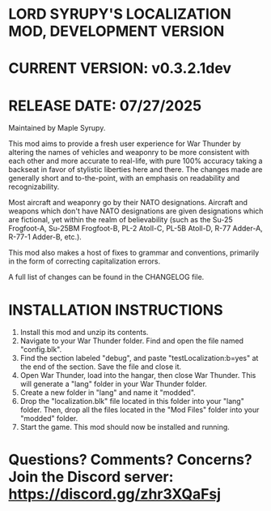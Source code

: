 # LORD SYRUPY'S LOCALIZATION MOD, DEVELOPMENT VERSION
# CURRENT VERSION: v0.3.2.1dev
# RELEASE DATE: 07/27/2025

Maintained by Maple Syrupy.

This mod aims to provide a fresh user experience for War Thunder by altering the names of vehicles and weaponry to be more consistent with each other and more accurate to real-life, with pure 100% accuracy taking a backseat in favor of stylistic liberties here and there. The changes made are generally short and to-the-point, with an emphasis on readability and recognizability.

Most aircraft and weaponry go by their NATO designations. Aircraft and weapons which don't have NATO designations are given designations which are fictional, yet within the realm of believability (such as the Su-25 Frogfoot-A, Su-25BM Frogfoot-B, PL-2 Atoll-C, PL-5B Atoll-D, R-77 Adder-A, R-77-1 Adder-B, etc.).

This mod also makes a host of fixes to grammar and conventions, primarily in the form of correcting capitalization errors.

A full list of changes can be found in the CHANGELOG file.

# INSTALLATION INSTRUCTIONS
1. Install this mod and unzip its contents.
2. Navigate to your War Thunder folder. Find and open the file named "config.blk".
3. Find the section labeled "debug", and paste "testLocalization:b=yes" at the end of the section. Save the file and close it.
4. Open War Thunder, load into the hangar, then close War Thunder. This will generate a "lang" folder in your War Thunder folder.
5. Create a new folder in "lang" and name it "modded".
6. Drop the "localization.blk" file located in this folder into your "lang" folder. Then, drop all the files located in the "Mod Files" folder into your "modded" folder.
7. Start the game. This mod should now be installed and running.

# Questions? Comments? Concerns? Join the Discord server: https://discord.gg/zhr3XQaFsj
